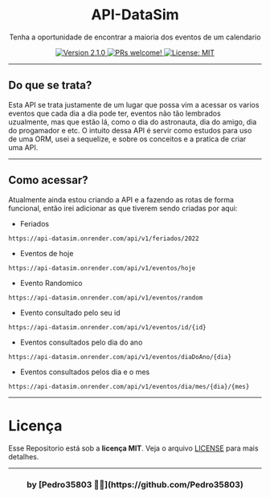 <h1 align="center">API-DataSim</h1>
<p align="center">Tenha a oportunidade de encontrar a maioria dos eventos de um calendario</p>

<div align="center">
  <a href="https://github.com/Pedro35803/Buscador-de-Imagens">
    <img src="https://img.shields.io/badge/version-1.0.0-6f2dbd.svg?cacheSeconds=2592000" alt="Version 2.1.0"/>
    <img src="https://img.shields.io/static/v1?label=PRs&message=welcome&color=463F1A&labelColor=AAAE8E" alt="PRs welcome!"/>
  </a>
  
  <a href="https://github.com/Pedro35803/Buscador-de-Imagens/blob/main/LICENSE">
    <img alt="License: MIT" src="https://img.shields.io/badge/License-MIT-9DACFF.svg" target="_blank"/>
  </a>
</div>

---

## Do que se trata?

Esta API se trata justamente de um lugar que possa vim a acessar os varios eventos que cada dia a dia pode ter, eventos não tão lembrados uzualmente, mas que estão lá, como o dia do astronauta, dia do amigo, dia do progamador e etc. O intuito dessa API é servir como estudos para uso de uma ORM, usei a sequelize, e sobre os conceitos e a pratica de criar uma API.

---

## Como acessar?

Atualmente ainda estou criando a API e a fazendo as rotas de forma funcional, então irei adicionar as que tiverem sendo criadas por aqui: 

* Feriados

```
https://api-datasim.onrender.com/api/v1/feriados/2022
```

* Eventos de hoje

```
https://api-datasim.onrender.com/api/v1/eventos/hoje
```

* Evento Randomico

```
https://api-datasim.onrender.com/api/v1/eventos/random
```

* Evento consultado pelo seu id

```
https://api-datasim.onrender.com/api/v1/eventos/id/{id}
```

* Eventos consultados pelo dia do ano

```
https://api-datasim.onrender.com/api/v1/eventos/diaDoAno/{dia}
```

* Eventos consultados pelos dia e o mes

```
https://api-datasim.onrender.com/api/v1/eventos/dia/mes/{dia}/{mes}
```

---
<a id="Licença"></a>
# Licença

Esse Repositorio está sob a **licença MIT**. Veja o arquivo [LICENSE](https://github.com/Pedro35803/API-DataSim/blob/main/LICENSE) para mais detalhes.

---
<h3 align="center"> by [Pedro35803 👨‍💻](https://github.com/Pedro35803) </h3>
